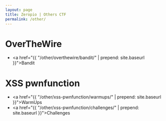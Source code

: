 ```yaml
---
layout: page
title: Zeropio | Others CTF
permalink: /other/
---
```


# [](#header-4)OverTheWire

- <a href="{{ "/other/overthewire/bandit/" | prepend: site.baseurl }}">Bandit</a>

# [](#header-4)XSS pwnfunction

- <a href="{{ "/other/xss-pwnfunction/warmups/" | prepend: site.baseurl }}">WarmUps</a>
- <a href="{{ "/other/xss-pwnfunction/challenges/" | prepend: site.baseurl }}">Challenges</a>